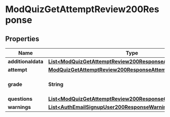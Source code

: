 

# ModQuizGetAttemptReview200Response


## Properties

| Name | Type | Description | Notes |
|------------ | ------------- | ------------- | -------------|
|**additionaldata** | [**List&lt;ModQuizGetAttemptReview200ResponseAdditionaldataInner&gt;**](ModQuizGetAttemptReview200ResponseAdditionaldataInner.md) |  |  |
|**attempt** | [**ModQuizGetAttemptReview200ResponseAttempt**](ModQuizGetAttemptReview200ResponseAttempt.md) |  |  |
|**grade** | **String** | grade for the quiz (or empty or \&quot;notyetgraded\&quot;) |  |
|**questions** | [**List&lt;ModQuizGetAttemptReview200ResponseQuestionsInner&gt;**](ModQuizGetAttemptReview200ResponseQuestionsInner.md) |  |  |
|**warnings** | [**List&lt;AuthEmailSignupUser200ResponseWarningsInner&gt;**](AuthEmailSignupUser200ResponseWarningsInner.md) |  |  [optional] |



